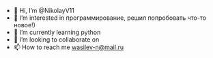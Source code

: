 - 👋 Hi, I’m @NikolayV11
- 👀 I’m interested in программирование, решил попробовать что-то новое!)
- 🌱 I’m currently learning python
- 💞️ I’m looking to collaborate on 
- 📫 How to reach me wasilev-n@mail.ru

<!---
NikolayV11/NikolayV11 is a ✨ special ✨ repository because its `README.md` (this file) appears on your GitHub profile.
You can click the Preview link to take a look at your changes.
--->
